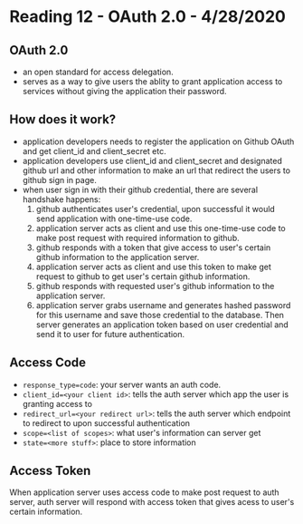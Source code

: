 # Reading 12 - OAuth 2.0 - 4/28/2020

## OAuth 2.0
* an open standard for access delegation.
* serves as a way to give users the ablity to grant application access to services without giving the application their password.

## How does it work?
* application developers needs to register the application on Github OAuth and get client_id and client_secret etc.
* application developers use client_id and client_secret and designated github url and other information to make an url that redirect the users to github sign in page.
* when user sign in with their github credential, there are several handshake happens:
  1. github authenticates user's credential, upon successful it would send application with one-time-use code.
  2. application server acts as client and use this one-time-use code to make post request with required information to github.
  3. github responds with a token that give access to user's certain github information to the application server.
  4. application server acts as client and use this token to make get request to github to get user's certain github information.
  5. github responds with requested user's github information to the application server.
  6. application server grabs username and generates hashed password for this username and save those credential to the database. Then server generates an application token based on user credential and send it to user for future authentication.

## Access Code
* `response_type=code`: your server wants an auth code.
* `client_id=<your client id>`: tells the auth server which app the user is granting access to
* `redirect_url=<your redirect url>`: tells the auth server which endpoint to redirect to upon successful authentication
* `scope=<list of scopes>`: what user's information can server get
* `state=<more stuff>`: place to store information

## Access Token
When application server uses access code to make post request to auth server, auth server will respond with access token that gives acess to user's certain information.